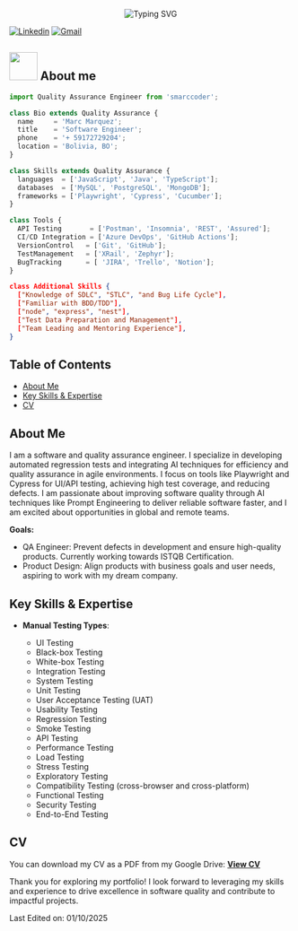 <div align="center">
  
![Typing SVG](https://readme-typing-svg.herokuapp.com?font=ROBOT&size=25&color=39FF14&background=000000&center=true&vCenter=true&width=490&lines=%3E+Welcome+to+my+GitHub+profile...!)

</div>

[![Linkedin](https://img.shields.io/badge/-LinkedIn-blue?style=flat&logo=Linkedin&logoColor=white)](https://www.linkedin.com/in/marc-marquez-terrazas/)
[![Gmail](https://img.shields.io/badge/-Gmail-c14438?style=flat&logo=Gmail&logoColor=white)](mailto:smarccoder@gmail.com?subject=From%20GitHub&&body=Hi,%20there.%20Found%20you%20on%20GitHub!%20Let's%20talk%20about...)

## <picture><img src = "https://github.com/7oSkaaa/7oSkaaa/blob/main/Images/about_me.gif?raw=true" width = 50px></picture> About me

```js
import Quality Assurance Engineer from 'smarccoder';

class Bio extends Quality Assurance {
  name     = 'Marc Marquez';
  title    = 'Software Engineer';
  phone    = '+ 59172729204';
  location = 'Bolivia, BO';
}

class Skills extends Quality Assurance {
  languages  = ['JavaScript', 'Java', 'TypeScript'];
  databases  = ['MySQL', 'PostgreSQL', 'MongoDB'];
  frameworks = ['Playwright', 'Cypress', 'Cucumber'];
}

class Tools {
  API Testing       = ['Postman', 'Insomnia', 'REST', 'Assured'];
  CI/CD Integration = ['Azure DevOps', 'GitHub Actions'];
  VersionControl   = ['Git', 'GitHub'];
  TestManagement   = ['XRail', 'Zephyr'];
  BugTracking      = [ 'JIRA', 'Trello', 'Notion'];
}

```
```json
class Additional Skills {
  ["Knowledge of SDLC", "STLC", "and Bug Life Cycle"],
  ["Familiar with BDD/TDD"],
  ["node", "express", "nest"],
  ["Test Data Preparation and Management"],
  ["Team Leading and Mentoring Experience"],
}
```
## Table of Contents
- [About Me](#about-me)
- [Key Skills & Expertise](#key-skills--expertise)
- [CV](#cv)
    
 ## About Me
I am a software and quality assurance engineer. I specialize in developing automated regression tests and integrating AI techniques for efficiency and quality assurance in agile environments. I focus on tools like Playwright and Cypress for UI/API testing, achieving high test coverage, and reducing defects. I am passionate about improving software quality through AI techniques like Prompt Engineering to deliver reliable software faster, and I am excited about opportunities in global and remote teams.

**Goals:**
- QA Engineer: Prevent defects in development and ensure high-quality products. Currently working towards ISTQB Certification.
- Product Design: Align products with business goals and user needs, aspiring to work with my dream company.

## Key Skills & Expertise

- **Manual Testing Types**:

    - UI Testing
    - Black-box Testing
    - White-box Testing
    - Integration Testing
    - System Testing
    - Unit Testing
    - User Acceptance Testing (UAT)
    - Usability Testing
    - Regression Testing
    - Smoke Testing
    - API Testing
    - Performance Testing
    - Load Testing
    - Stress Testing
    - Exploratory Testing
    - Compatibility Testing (cross-browser and cross-platform)
    - Functional Testing
    - Security Testing
    - End-to-End Testing
 

## CV
You can download my CV as a PDF from my Google Drive: **[View CV](https://docs.google.com/document/d/1rHpuAcI-vvdF6ZnCDIB3gCCZmv_nxRIS/edit?usp=sharing)**

Thank you for exploring my portfolio! I look forward to leveraging my skills and experience to drive excellence in software quality and contribute to impactful projects.
  
Last Edited on: 01/10/2025
